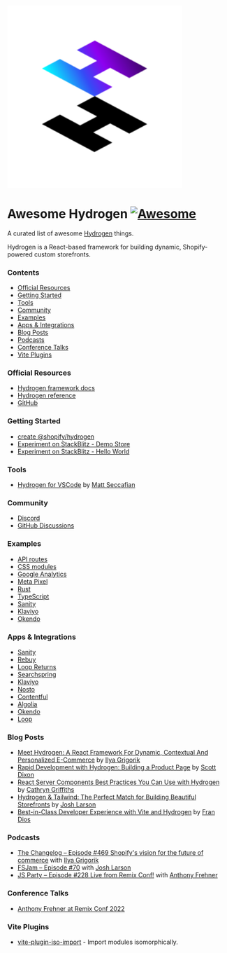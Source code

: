 <img width="400" src="./assets/hydrogen-logo.svg">

# Awesome Hydrogen [![Awesome](https://cdn.rawgit.com/sindresorhus/awesome/d7305f38d29fed78fa85652e3a63e154dd8e8829/media/badge.svg)](https://github.com/sindresorhus/awesome)

A curated list of awesome <a href='https://hydrogen.shopify.dev/'>Hydrogen</a> things.

Hydrogen is a React-based framework for building dynamic, Shopify-powered custom storefronts.

### Contents

- [Official Resources](#official-resources)
- [Getting Started](#getting-started)
- [Tools](#tools)
- [Community](#community)
- [Examples](#examples)
- [Apps & Integrations](#apps--integrations)
- [Blog Posts](#blog-posts)
- [Podcasts](#podcasts)
- [Conference Talks](#conference-talks)
- [Vite Plugins](#vite-plugins)

### Official Resources

- [Hydrogen framework docs](https://shopify.dev/custom-storefronts/hydrogen/framework)
- [Hydrogen reference](https://shopify.dev/api/hydrogen)
- [GitHub](https://github.com/Shopify/hydrogen)

### Getting Started

- [create @shopify/hydrogen](https://www.npmjs.com/package/@shopify/create-hydrogen)
- [Experiment on StackBlitz - Demo Store](https://hydrogen.new)
- [Experiment on StackBlitz - Hello World](https://stackblitz.com/fork/github/shopify/hydrogen/tree/stackblitz/templates/hello-world)

### Tools

- [Hydrogen for VSCode](https://marketplace.visualstudio.com/items?itemName=crtogrm.hydrogen-vscode&ssr=false#overview) by [Matt Seccafian](https://github.com/cartogram)

### Community

- [Discord](https://discord.gg/ppSbThrFaS)
- [GitHub Discussions](https://github.com/Shopify/hydrogen/discussions)

### Examples

- [API routes](https://github.com/Shopify/hydrogen/tree/v1.x-2022-07/examples/api-routes)
- [CSS modules](https://github.com/Shopify/hydrogen/tree/v1.x-2022-07/examples/css-modules)
- [Google Analytics](https://github.com/Shopify/hydrogen/tree/v1.x-2022-07/examples/google-analytics)
- [Meta Pixel](https://github.com/Shopify/hydrogen/tree/v1.x-2022-07/examples/meta-pixel)
- [Rust](https://github.com/Shopify/hydrogen/tree/v1.x-2022-07/examples/rust)
- [TypeScript](https://github.com/Shopify/hydrogen/tree/v1.x-2022-07/examples/typescript)
- [Sanity](https://github.com/Shopify/hydrogen/tree/v1.x-2022-07/examples/sanity)
- [Klaviyo](https://github.com/klaviyo-labs/klaviyo-shopify-hydrogen-example)
- [Okendo](https://github.com/okendo/okendo-shopify-hydrogen-demo)

### Apps & Integrations

- [Sanity](https://github.com/sanity-io/hydrogen-app)
- [Rebuy](https://www.npmjs.com/package/@rebuy/rebuy-hydrogen)
- [Loop Returns](https://www.npmjs.com/package/@loophq/onstore-sdk/v/1.0.8)
- [Searchspring](https://searchspring.zendesk.com/hc/en-us/articles/6605461489307-Shopify-Hydrogen)
- [Klaviyo](https://developers.klaviyo.com/en/docs/integrate-with-a-shopify-hydrogen-store)
- [Nosto](https://docs.nosto.com/shopify/features/shopify-hydrogen)
- [Contentful](https://www.contentful.com/contentful-and-shopifys-hydrogen-starter/)
- [Algolia](https://github.com/algolia/shopify-hydrogen-algolia)
- [Okendo](https://github.com/okendo/okendo-shopify-hydrogen-demo/wiki)
- [Loop](https://help.loopreturns.com/article/205-loop-on-store-sdk-shopify-hydrogen)

### Blog Posts

- [Meet Hydrogen: A React Framework For Dynamic, Contextual And Personalized E-Commerce](https://www.smashingmagazine.com/2021/11/hydrogen-react-framework-dynamic-contextual-personalized-ecommerce/) by [Ilya Grigorik](https://github.com/igrigorik)
- [Rapid Development with Hydrogen: Building a Product Page](https://shopify.engineering/rapid-development-hydrogen-building-product-page) by [Scott Dixon](https://github.com/scottdixon)
- [React Server Components Best Practices You Can Use with Hydrogen](https://shopify.engineering/react-server-components-best-practices-hydrogen) by [Cathryn Griffiths](https://github.com/cathryngriffiths)
- [Hydrogen & Tailwind: The Perfect Match for Building Beautiful Storefronts](https://shopify.engineering/hydrogen-tailwind-building-beautiful-storefronts) by [Josh Larson](https://github.com/jplhomer)
- [Best-in-Class Developer Experience with Vite and Hydrogen](https://shopify.engineering/developer-experience-with-hydrogen-and-vite) by [Fran Dios](https://github.com/frandiox)

### Podcasts

- [The Changelog – Episode #469 Shopify's vision for the future of commerce](https://changelog.com/podcast/469) with [Ilya Grigorik](https://github.com/igrigorik)
- [FSJam – Episode #70](https://fsjam.org/episodes/episode-70-hydrogen-with-josh-larson) with [Josh Larson](https://github.com/jplhomer)
- [JS Party – Episode #228 Live from Remix Conf!](https://jsparty.fm/228#t=31:29) with [Anthony Frehner](https://github.com/frehner)


### Conference Talks

- [Anthony Frehner at Remix Conf 2022](https://www.youtube.com/watch?v=4_nxvVTNY9s)
  

### Vite Plugins

- [vite-plugin-iso-import](https://github.com/bluwy/vite-plugin-iso-import) - Import modules isomorphically.
